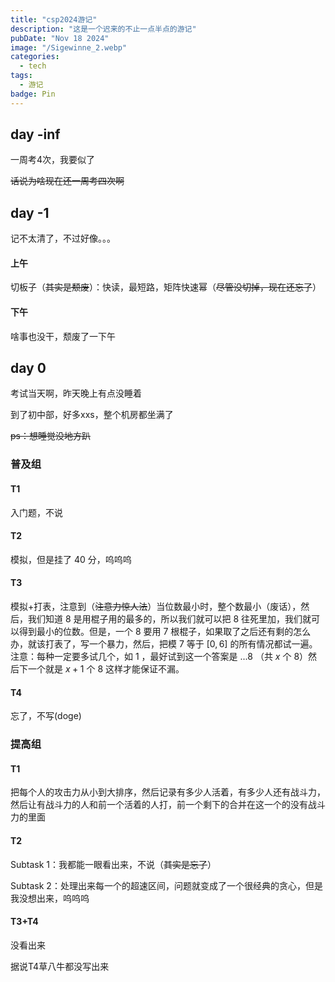 ```yaml
---
title: "csp2024游记"
description: "这是一个迟来的不止一点半点的游记"
pubDate: "Nov 18 2024"
image: "/Sigewinne_2.webp"
categories:
  - tech
tags:
  - 游记
badge: Pin
---
```


## day -inf

一周考4次，我要似了

~~话说为啥现在还一周考四次啊~~

## day -1

记不太清了，不过好像。。。

#### 上午

切板子（~~其实是颓废~~）：快读，最短路，矩阵快速幂（~~尽管没切掉，现在还忘了~~）

#### 下午

啥事也没干，颓废了一下午

## day 0

考试当天啊，昨天晚上有点没睡着

到了初中部，好多xxs，整个机房都坐满了

~~ps：想睡觉没地方趴~~

### 普及组
#### T1

入门题，不说

#### T2

模拟，但是挂了 $40$ 分，呜呜呜

#### T3

模拟+打表，注意到（~~注意力惊人法~~）当位数最小时，整个数最小（废话），然后，我们知道 $8$ 是用棍子用的最多的，所以我们就可以把 $8$ 往死里加，我们就可以得到最小的位数。但是，一个 $8$ 要用 $7$ 根棍子，如果取了之后还有剩的怎么办，就该打表了，写一个暴力，然后，把模 $7$ 等于 $[0,6]$ 的所有情况都试一遍。注意：每种一定要多试几个，如 $1$ ，最好试到这一个答案是 $...8$ （共 $x$ 个 $8$）然后下一个就是 $x+1$ 个 $8$ 这样才能保证不漏。

#### T4

忘了，不写(doge)

### 提高组
#### T1

把每个人的攻击力从小到大排序，然后记录有多少人活着，有多少人还有战斗力，然后让有战斗力的人和前一个活着的人打，前一个剩下的合并在这一个的没有战斗力的里面

#### T2

Subtask 1：我都能一眼看出来，不说（~~其实是忘了~~）

Subtask 2：处理出来每一个的超速区间，问题就变成了一个很经典的贪心，但是我没想出来，呜呜呜

#### T3+T4

没看出来

据说T4草八牛都没写出来